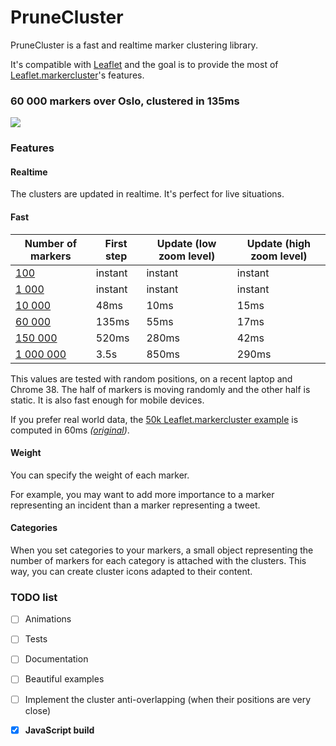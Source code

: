 PruneCluster
============

PruneCluster is a fast and realtime marker clustering library.

It's compatible with [Leaflet](http://leafletjs.com/) and the goal is to provide the most of  [Leaflet.markercluster](https://github.com/Leaflet/Leaflet.markercluster)'s features.

### 60 000 markers over Oslo, clustered in 135ms
![](http://medias.master-bridge.eu/resize/400/400/ac3faf9c2beba4376d8466f53405d330a9a7baab.png)

### Features

#### Realtime
The clusters are updated in realtime. It's perfect for live situations.

#### Fast

Number of markers|First step|Update (low zoom level)|Update (high zoom level)
---------|------------------|------------------------|------------------
[100](http://sintef-9012.github.io/PruneCluster/examples/random.100.html)|instant|instant|instant
[1 000](http://sintef-9012.github.io/PruneCluster/examples/random.1000.html)|instant|instant|instant
[10 000](http://sintef-9012.github.io/PruneCluster/examples/random.10000.html)|48ms|10ms|15ms
[60 000](http://sintef-9012.github.io/PruneCluster/examples/random.60000.html)|135ms|55ms|17ms
[150 000](http://sintef-9012.github.io/PruneCluster/examples/random.150000.html)|520ms|280ms|42ms
[1 000 000](http://sintef-9012.github.io/PruneCluster/examples/random.1000000.html)|3.5s|850ms|290ms

This values are tested with random positions, on a recent laptop and Chrome 38. The half of markers is moving randomly and the other half is static. It is also fast enough for mobile devices.

If you prefer real world data, the [50k Leaflet.markercluster example](http://sintef-9012.github.io/PruneCluster/examples/realworld.50000.html) is computed in 60ms *([original](http://sintef-9012.github.io/Leaflet.markercluster/example/marker-clustering-realworld.50000.html))*.

#### Weight
You can specify the weight of each marker.

For example, you may want to add more importance to a marker representing an incident than a marker representing a tweet.

#### Categories

When you set categories to your markers, a small object representing the number of markers for each category is attached with the clusters. This way, you can create cluster icons adapted to their content.

### TODO list

 - [ ] Animations
 - [ ] Tests
 - [ ] Documentation
 - [ ] Beautiful examples
 - [ ] Implement the cluster anti-overlapping (when their positions are very close)
 - [x] **JavaScript build**

